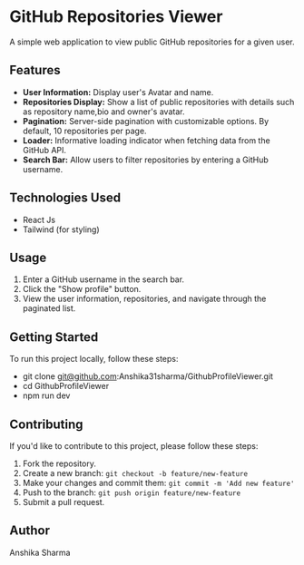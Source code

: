 # GitHub Repositories Viewer

A simple web application to view public GitHub repositories for a given user.

## Features

- **User Information:** Display user's Avatar and name.
- **Repositories Display:** Show a list of public repositories with details such as repository name,bio and owner's avatar.
- **Pagination:** Server-side pagination with customizable options. By default, 10 repositories per page.
- **Loader:** Informative loading indicator when fetching data from the GitHub API.
- **Search Bar:** Allow users to filter repositories by entering a GitHub username.

## Technologies Used

- React Js
- Tailwind (for styling)

## Usage

1. Enter a GitHub username in the search bar.
2. Click the "Show  profile" button.
3. View the user information, repositories, and navigate through the paginated list.

## Getting Started

To run this project locally, follow these steps:

-  git clone git@github.com:Anshika31sharma/GithubProfileViewer.git
- cd GithubProfileViewer
- npm run dev


## Contributing

If you'd like to contribute to this project, please follow these steps:

1. Fork the repository.
2. Create a new branch: `git checkout -b feature/new-feature`
3. Make your changes and commit them: `git commit -m 'Add new feature'`
4. Push to the branch: `git push origin feature/new-feature`
5. Submit a pull request.

## Author

Anshika Sharma


